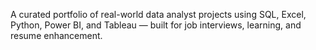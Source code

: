 A curated portfolio of real-world data analyst projects using SQL, Excel, Python, Power BI, and Tableau — built for job interviews, learning, and resume enhancement.
